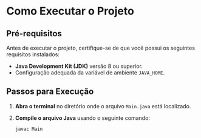 # Como Executar o Projeto

## Pré-requisitos

Antes de executar o projeto, certifique-se de que você possui os seguintes requisitos instalados:

- **Java Development Kit (JDK)** versão 8 ou superior.
- Configuração adequada da variável de ambiente `JAVA_HOME`.

## Passos para Execução

1. **Abra o terminal** no diretório onde o arquivo `Main.java` está localizado.

2. **Compile o arquivo Java** usando o seguinte comando:
   ```bash
   javac Main

